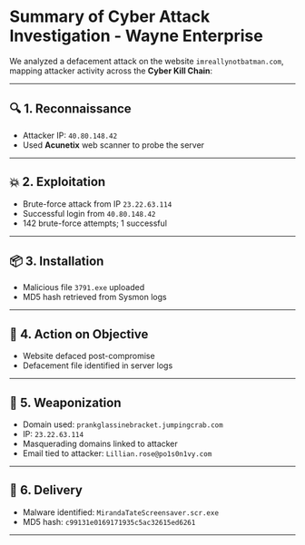 # Summary of Cyber Attack Investigation - Wayne Enterprise

We analyzed a defacement attack on the website `imreallynotbatman.com`, mapping attacker activity across the **Cyber Kill Chain**:

---

## 🔍 1. Reconnaissance
- Attacker IP: `40.80.148.42`
- Used **Acunetix** web scanner to probe the server

---

## 💥 2. Exploitation
- Brute-force attack from IP `23.22.63.114`
- Successful login from `40.80.148.42`
- 142 brute-force attempts; 1 successful

---

## 📦 3. Installation
- Malicious file `3791.exe` uploaded
- MD5 hash retrieved from Sysmon logs

---

## 🎯 4. Action on Objective
- Website defaced post-compromise
- Defacement file identified in server logs

---

## 🧪 5. Weaponization
- Domain used: `prankglassinebracket.jumpingcrab.com`
- IP: `23.22.63.114`
- Masquerading domains linked to attacker
- Email tied to attacker: `Lillian.rose@po1s0n1vy.com`

---

## 🚚 6. Delivery
- Malware identified: `MirandaTateScreensaver.scr.exe`
- MD5 hash: `c99131e0169171935c5ac32615ed6261`

---

